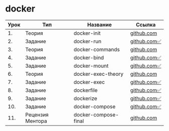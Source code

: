 # docker

| Урок | Тип              | Название             | Ссылка                                |
| ---- | ---------------- | -------------------- | ------------------------------------- |
| 1.   | Теория           | docker-init          | [github.com](./docker-init/)          |
| 2.   | Задание          | docker-run           | [github.com✅](./docker-run/)           | Done
| 3.   | Теория           | docker-commands      | [github.com](./docker-commands/)      |
| 4.   | Задание          | docker-bind          | [github.com✅](./docker-bind/)          | Done
| 5.   | Задание          | docker-mount         | [github.com✅](./docker-mount/)         | Done
| 6.   | Теория           | docker-exec-theory   | [github.com](./docker-exec-theory/)   |
| 7.   | Задание          | docker-exec          | [github.com✅](./docker-exec/)          | Done
| 8.   | Задание          | dockerfile           | [github.com✅](./dockerfile/)           | Done
| 9.   | Задание          | dockerize            | [github.com✅](./dockerize/)            | Done
| 10.  | Задание          | docker-compose       | [github.com✅](./docker-compose/)       | Done
| 11.  | Рецензия Ментора | docker-compose-final | [github.com](./docker-compose-final/) |
